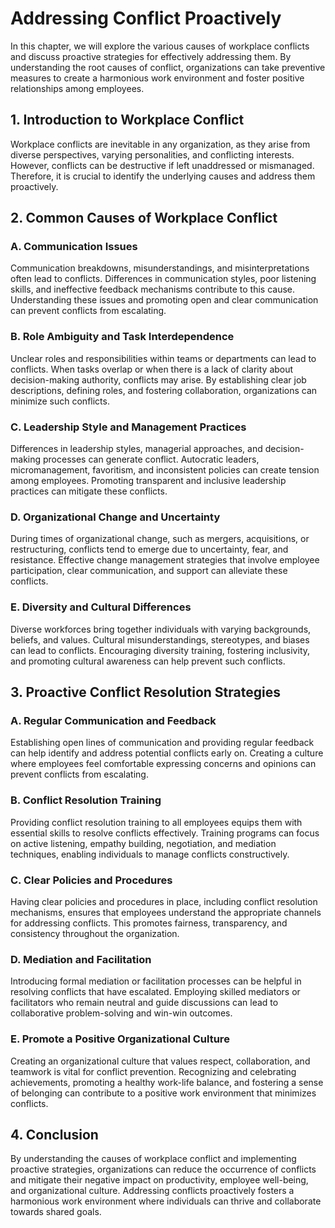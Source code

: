 Addressing Conflict Proactively
==========================================================================================

In this chapter, we will explore the various causes of workplace conflicts and discuss proactive strategies for effectively addressing them. By understanding the root causes of conflict, organizations can take preventive measures to create a harmonious work environment and foster positive relationships among employees.

1\. Introduction to Workplace Conflict
-------------------------------------

Workplace conflicts are inevitable in any organization, as they arise from diverse perspectives, varying personalities, and conflicting interests. However, conflicts can be destructive if left unaddressed or mismanaged. Therefore, it is crucial to identify the underlying causes and address them proactively.

2\. Common Causes of Workplace Conflict
--------------------------------------

### A. Communication Issues

Communication breakdowns, misunderstandings, and misinterpretations often lead to conflicts. Differences in communication styles, poor listening skills, and ineffective feedback mechanisms contribute to this cause. Understanding these issues and promoting open and clear communication can prevent conflicts from escalating.

### B. Role Ambiguity and Task Interdependence

Unclear roles and responsibilities within teams or departments can lead to conflicts. When tasks overlap or when there is a lack of clarity about decision-making authority, conflicts may arise. By establishing clear job descriptions, defining roles, and fostering collaboration, organizations can minimize such conflicts.

### C. Leadership Style and Management Practices

Differences in leadership styles, managerial approaches, and decision-making processes can generate conflict. Autocratic leaders, micromanagement, favoritism, and inconsistent policies can create tension among employees. Promoting transparent and inclusive leadership practices can mitigate these conflicts.

### D. Organizational Change and Uncertainty

During times of organizational change, such as mergers, acquisitions, or restructuring, conflicts tend to emerge due to uncertainty, fear, and resistance. Effective change management strategies that involve employee participation, clear communication, and support can alleviate these conflicts.

### E. Diversity and Cultural Differences

Diverse workforces bring together individuals with varying backgrounds, beliefs, and values. Cultural misunderstandings, stereotypes, and biases can lead to conflicts. Encouraging diversity training, fostering inclusivity, and promoting cultural awareness can help prevent such conflicts.

3\. Proactive Conflict Resolution Strategies
-------------------------------------------

### A. Regular Communication and Feedback

Establishing open lines of communication and providing regular feedback can help identify and address potential conflicts early on. Creating a culture where employees feel comfortable expressing concerns and opinions can prevent conflicts from escalating.

### B. Conflict Resolution Training

Providing conflict resolution training to all employees equips them with essential skills to resolve conflicts effectively. Training programs can focus on active listening, empathy building, negotiation, and mediation techniques, enabling individuals to manage conflicts constructively.

### C. Clear Policies and Procedures

Having clear policies and procedures in place, including conflict resolution mechanisms, ensures that employees understand the appropriate channels for addressing conflicts. This promotes fairness, transparency, and consistency throughout the organization.

### D. Mediation and Facilitation

Introducing formal mediation or facilitation processes can be helpful in resolving conflicts that have escalated. Employing skilled mediators or facilitators who remain neutral and guide discussions can lead to collaborative problem-solving and win-win outcomes.

### E. Promote a Positive Organizational Culture

Creating an organizational culture that values respect, collaboration, and teamwork is vital for conflict prevention. Recognizing and celebrating achievements, promoting a healthy work-life balance, and fostering a sense of belonging can contribute to a positive work environment that minimizes conflicts.

4\. Conclusion
-------------

By understanding the causes of workplace conflict and implementing proactive strategies, organizations can reduce the occurrence of conflicts and mitigate their negative impact on productivity, employee well-being, and organizational culture. Addressing conflicts proactively fosters a harmonious work environment where individuals can thrive and collaborate towards shared goals.
